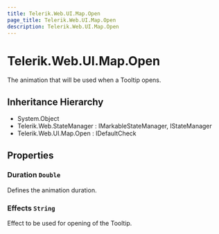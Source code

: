 ```yaml
---
title: Telerik.Web.UI.Map.Open
page_title: Telerik.Web.UI.Map.Open
description: Telerik.Web.UI.Map.Open
---
```


# Telerik.Web.UI.Map.Open

The animation that will be used when a Tooltip opens.

## Inheritance Hierarchy

* System.Object
* Telerik.Web.StateManager : IMarkableStateManager, IStateManager
* Telerik.Web.UI.Map.Open : IDefaultCheck

## Properties

###  Duration `Double`

Defines the animation duration.

###  Effects `String`

Effect to be used for opening of the Tooltip.


